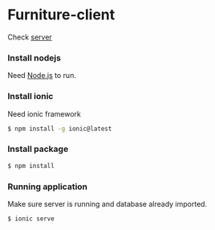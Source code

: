 # Furniture-client

Check [server](https://github.com/mnashrullah/furniture-server)

### Install nodejs
Need [Node.js](https://nodejs.org/) to run.

### Install ionic
Need ionic framework
```sh
$ npm install -g ionic@latest
```

### Install package

```sh
$ npm install
```

### Running application

Make sure server is running and database already imported.

```sh
$ ionic serve
```

